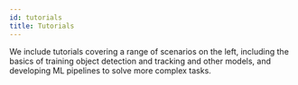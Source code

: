 ```yaml
---
id: tutorials
title: Tutorials
---
```


We include tutorials covering a range of scenarios on the left, including the basics of training object detection and tracking and other models, and developing ML pipelines to solve more complex tasks.
